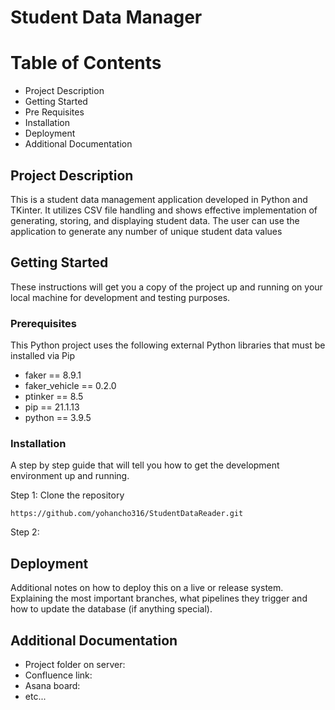 # Student Data Manager

# Table of Contents
* Project Description
* Getting Started
* Pre Requisites
* Installation
* Deployment
* Additional Documentation

## Project Description

This is a  student data management application developed in Python and TKinter. It utilizes CSV file handling and shows effective implementation of generating, storing, and displaying student data. The user can use the application to generate any number of unique student data values

## Getting Started

These instructions will get you a copy of the project up and running on your local machine for development and testing purposes.

### Prerequisites

This Python project uses the following external Python libraries that must be installed via Pip

* faker == 8.9.1
* faker_vehicle == 0.2.0
* ptinker == 8.5
* pip == 21.1.13
* python == 3.9.5

### Installation

A step by step guide that will tell you how to get the development environment up and running.


Step 1: Clone the repository
```
https://github.com/yohancho316/StudentDataReader.git
```
Step 2:

## Deployment

Additional notes on how to deploy this on a live or release system. Explaining the most important branches, what pipelines they trigger and how to update the database (if anything special).

## Additional Documentation

* Project folder on server:
* Confluence link:
* Asana board:
* etc...
